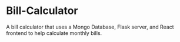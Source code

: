 # Bill-Calculator

A bill calculator that uses a Mongo Database, Flask server, and React frontend to help calculate monthly bills.
